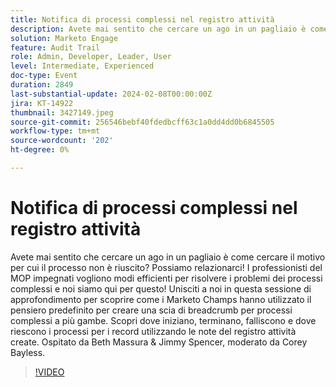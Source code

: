 ```yaml
---
title: Notifica di processi complessi nel registro attività
description: Avete mai sentito che cercare un ago in un pagliaio è come cercare il motivo per cui il processo non è riuscito? Possiamo relazionarci! I professionisti del MOP impegnati vogliono modi efficienti per risolvere i problemi dei processi complessi e noi siamo qui per questo! Unisciti a noi in questa sessione di approfondimento per scoprire come i Marketo Champs hanno utilizzato il pensiero predefinito per creare una scia di breadcrumb per processi complessi a più gambe. Scopri dove iniziano, terminano, falliscono e dove riescono i processi per i record utilizzando le note del registro attività create. Ospitato da Beth Massura & Jimmy Spencer, moderato da Corey Bayless.
solution: Marketo Engage
feature: Audit Trail
role: Admin, Developer, Leader, User
level: Intermediate, Experienced
doc-type: Event
duration: 2849
last-substantial-update: 2024-02-08T00:00:00Z
jira: KT-14922
thumbnail: 3427149.jpeg
source-git-commit: 256546bebf40fdedbcff63c1a0dd4dd0b6845505
workflow-type: tm+mt
source-wordcount: '202'
ht-degree: 0%

---
```



# Notifica di processi complessi nel registro attività

Avete mai sentito che cercare un ago in un pagliaio è come cercare il motivo per cui il processo non è riuscito? Possiamo relazionarci! I professionisti del MOP impegnati vogliono modi efficienti per risolvere i problemi dei processi complessi e noi siamo qui per questo! Unisciti a noi in questa sessione di approfondimento per scoprire come i Marketo Champs hanno utilizzato il pensiero predefinito per creare una scia di breadcrumb per processi complessi a più gambe. Scopri dove iniziano, terminano, falliscono e dove riescono i processi per i record utilizzando le note del registro attività create. Ospitato da Beth Massura &amp; Jimmy Spencer, moderato da Corey Bayless.

>[!VIDEO](https://video.tv.adobe.com/v/3427149/?learn=on)
